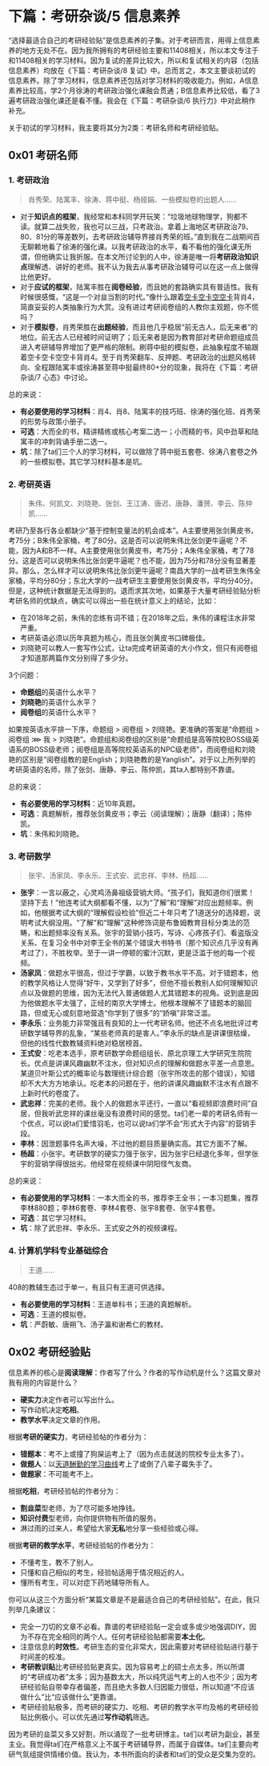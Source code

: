 # 下篇：考研杂谈/5 信息素养

“选择最适合自己的考研经验贴”是信息素养的子集。对于考研而言，用得上信息素养的地方无处不在。因为我所拥有的考研经验主要和11408相关，所以本文专注于和11408相关的学习材料。因为复试的差异比较大，所以和复试相关的内容（包括信息素养）均放在《下篇：考研杂谈/8 复试》中。总而言之，本文主要谈初试的信息素养。除了学习材料，信息素养还包括对学习材料的吸收能力。例如，A信息素养比较高，学2个月徐涛的考研政治强化课融会贯通；B信息素养比较低，看了3遍考研政治强化课还是看不懂。我会在《下篇：考研杂谈/6 执行力》中对此稍作补充。

关于初试的学习材料，我主要将其分为2类：考研名师和考研经验贴。

## 0x01 考研名师

### 1. 考研政治

> 肖秀荣、陆寓丰、徐涛、蒋中挺、杨娅娟、一些模拟卷的出题人……

- 对于**知识点的框架**，我经常和本科同学开玩笑：“垃圾地球物理学，狗都不读。就算二战失败，我也可以三战，只考政治。拿着上海地区考研政治79、80、81分的等差数列，去考研政治辅导界接肖秀荣的班。”直到我在二战期间百无聊赖地看了徐涛的强化课。以我考研政治的水平，看不看他的强化课无所谓，但他确实让我折服。在本文所讨论到的人中，徐涛是唯一将**考研政治知识点**理解透、讲好的老师。我不认为我去从事考研政治辅导可以在这一点上做得比他更好。
- 对于**应试的框架**，陆寓丰胜在**阅卷经验**，而且她的套路确实具有普适性。我有时候很感慨，“这是一个对韭当割的时代。”像什么跟着[空卡空卡空空卡](https://space.bilibili.com/16671656)背肖4，简直妥妥的人类抽象行为大赏。没有进过考研阅卷组的人教你主观题，你不慌吗？
- 对于**模拟卷**，肖秀荣胜在**出题经验**，而且他几乎稳居“前无古人，后无来者”的地位。前无古人已经被时间证明了；后无来者是因为教育部对考研命题组成员进入考研辅导界增加了更严格的限制。刷蒋中挺的模拟卷，此抽象程度不输跟着空卡空卡空空卡背肖4。至于肖秀荣翻车、反押题、考研政治的出题风格转向、全程跟陆寓丰或徐涛甚至蒋中挺最终80+分的现象，我将在《下篇：考研杂谈/7 心态》中讨论。

总的来说：

- **有必要使用的学习材料**：肖4、肖8、陆寓丰的技巧班、徐涛的强化班、肖秀荣的形势与政策小册子。
- **可选**：大而全的书，精讲精练或核心考案二选一；小而精的书，风中劲草和陆寓丰的冲刺背诵手册二选一。
- **坑**：除了ta们三个人的学习材料，可以做除了蒋中挺五套卷、徐涛八套卷之外的一些模拟卷。其它学习材料基本是坑。

### 2. 考研英语

> 朱伟、何凯文、刘晓艳、张剑、王江涛、唐迟、唐静、潘赟、李云、陈仲凯……

考研乃至各行各业都缺少“基于控制变量法的机会成本”。A主要使用张剑黄皮书，考75分；B朱伟全家桶，考了80分。这是否可以说明朱伟比张剑更牛逼呢？不能，因为A和B不一样。A主要使用张剑黄皮书，考75分；A朱伟全家桶，考了78分。这是否可以说明朱伟比张剑更牛逼呢？也不能，因为75分和78分没有显著差异。那么，怎么样才可以说明朱伟比张剑更牛逼呢？南昌大学的一战考研生朱伟全家桶，平均分80分；东北大学的一战考研生主要使用张剑黄皮书，平均分40分。但是，这种统计数据是无法得到的。退而求其次地，如果基于大量考研经验贴分析考研名师的优缺点，确实可以得出一些在统计意义上的结论，比如：

- 在2018年之前，朱伟的恋练有词不错；在2018年之后，朱伟的课程注水非常严重。
- 考研英语必须以历年真题为核心，而且张剑黄皮书口碑极佳。
- 刘晓艳可以教人一套写作公式，让ta完成考研英语的大小作文，但只有阅卷组才知道那两篇作文分别得了多少分。

3个问题：

- **命题组**的英语什么水平？
- **刘晓艳**的英语什么水平？
- **阅卷组**的英语什么水平？

如果按英语水平排一下序，命题组 $>$ 阅卷组 $>$ 刘晓艳。更准确的答案是“命题组 $>$ 阅卷组 $\ggg$ 我 $>$ 刘晓艳”。命题组和阅卷组的区别是“命题组是高等院校BOSS级英语系的BOSS级老师；阅卷组是高等院校英语系的NPC级老师”，而阅卷组和刘晓艳的区别是“阅卷组教的是English；刘晓艳教的是Yanglish”。对于以上所列举的考研英语的名师，除了张剑、唐静、李云、陈仲凯，其ta人都特别不靠谱。

总的来说：

- **有必要使用的学习材料**：近10年真题。
- **可选**：真题解析，推荐张剑黄皮书；李云（阅读理解）；唐静（翻译）；陈仲凯。
- **坑**：朱伟和刘晓艳。

### 3. 考研数学

> 张宇、汤家凤、李永乐、王式安、武忠祥、李林、杨超……

- **张宇**：一言以蔽之，心灵鸡汤鼻祖级营销大师。“孩子们，我知道你们很累！坚持下去！”他连考试大纲都看不懂，以为“了解”和“理解”对应出题频率。例如，他根据考试大纲的“理解假设检验”但近二十年只考了1道送分的选择题，说明考试大纲没用。“了解”和“理解”这种修饰词是布鲁姆教育目标分类法的范畴，和出题频率没有关系。张宇的营销小技巧，写诗、心疼孩子们、看盗版没关系、在复习全书中对李王全书的某个错误大书特书（那个知识点几乎没有再考过了），不胜枚举。至于一讲一停顿的蜜汁沉默，更是泛滥于他的每一个视频。
- **汤家凤**：做题水平很高，但过于学霸，以致于教书水平不高。对于错题本，他的教学风格让人觉得“好牛，又学到了好多”，但他不擅长教别人如何理解知识点以及做题的思维，因为无法代入普通做题人尤其错题本的视角。说到底是因为他做题水平太强了，正经的南京大学博士。他根本理解不了错题本的脑回路，但或无心或刻意地营造“你学到了很多”的“娇嗔”非常泛滥。
- **李永乐**：业务能力非常强且有良知的上一代考研名师。他还不点名地批评过考研数学辅导界的乱象，“某些老师真的是害人。”李永乐的缺点是讲课很枯燥，但他的线性代数教辅资料绝对稳居榜首。
- **王式安**：吃老本选手，原考研数学命题组组长、原北京理工大学研究生院院长。优点是讲课风趣幽默不注水，但对知识点的理解和做题水平差一点意思。某道贝叶斯公式的概率论与数理统计综合题（张宇所攻击的那个错误），知错却不大大方方地承认。吃老本的问题在于，他的讲课风趣幽默不注水有点跟不上新时代的卷度了。
- **武忠祥**：完美的老师。我个人的做题水平还行，一直以“看视频即浪费时间”自居，但我听武忠祥的课丝毫没有浪费时间的感觉。ta们老一辈的考研名师有一个优点，可以说ta们爱惜羽毛，也可以说ta们学不会“形式大于内容”的营销手段。
- **李林**：因泄题事件名声大噪，不过他的题目质量确实高。其它方面不了解。
- **杨超**：小张宇。考研数学的硬实力强于张宇，因为张宇已经退化多年，但学张宇的营销学得很拙劣。他经常在视频课中阴阳怪气友商。

总的来说：

- **有必要使用的学习材料**：一本大而全的书，推荐李王全书；一本习题集，推荐李林880题；李林6套卷、李林4套卷、张宇8套卷、张宇4套卷。
- **可选**：其它学习材料。
- **坑**：除了武忠祥、李永乐、王式安之外的视频课程。

### 4. 计算机学科专业基础综合

> 王道……

408的教辅生态过于单一，有且只有王道可供选择。

- **有必要使用的学习材料**：王道单科书；王道的真题解析。
- **可选**：王道的模拟卷。
- **坑**：严蔚敏、唐朔飞、汤子瀛和谢希仁的教材。

## 0x02 考研经验贴

信息素养的核心是**阅读理解**：作者写了什么？作者的写作动机是什么？这篇文章对我有用的内容是什么？

- **硬实力**决定作者可以写出什么。
- 写作动机决定**吃相**。
- **教学水平**决定文章的作用。

根据**考研的硬实力**，考研经验帖的作者分为：

- **错题本**：考不上或撞了狗屎运考上了（因为点击就送的院校专业太多了）。
- **做题人**：以[天道酬勤的学习曲线](https://github.com/Anticorianderist/kaoyan/blob/main/1-src/2-essays/3-learning-curve.md)考上了或倒了八辈子霉失手了。
- **做题家**：不可能考不上。

根据**吃相**，考研经验帖的作者分为：

- **割韭菜**型老师，为了尽可能多地挣钱。
- **知识付费**型老师，向你提供物有所值的服务。
- 淋过雨的过来人，希望给大家**无私**地分享一些经验或心得。

根据**考研的教学水平**，考研经验帖的作者分为：

- 不懂考生，教不了别人。
- 只懂和自己相似的考生，经验帖适用于情况相近的人。
- 懂所有考生，可以对症下药地辅导所有人。

你可以从这三个方面分析“某篇文章是不是最适合自己的考研经验贴”。在此，我只列举几条建议：

- 完全一刀切的文章不必看。靠谱的考研经验贴一定会或多或少地强调DIY，因为不存在完全相同的两个人。任何考研经验贴都需要**本土化**。
- 注意信息的**时效性**。考研生态的变化非常大，因此需要对考研经验贴进行基于时间差的校准。
- **考研教训贴**比考研经验贴更真实。因为容易考上的硕士点太多，所以所谓的“考研成功者”太多；因为基数太大，所以纯凭运气考上的人也不少；因为考研经验贴自带幸存者偏差，而且绝大多数人归因能力很低，所以知道“不应该做什么”比“应该做什么”更靠谱。
- 考研经验贴极多，而考研的硬实力、吃相、考研的教学水平均及格的考研经验贴比例极小。可以优先通过**写作动机**筛选。

因为考研的韭菜又多又好割，所以涌现了一批考研博主。ta们以考研为副业，甚至主业。我觉得ta们在严格意义上不属于考研辅导界，而属于自媒体。ta们主要向考研气氛组提供情绪价值。我认为，本书所面向的读者和ta们的受众是交集为空的。

